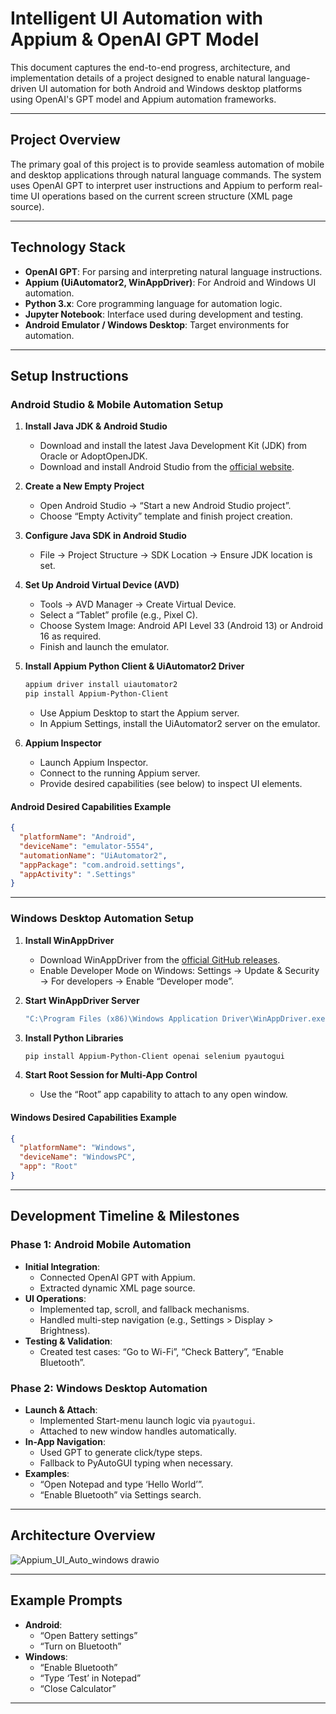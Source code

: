# Intelligent UI Automation with Appium & OpenAI GPT Model

This document captures the end-to-end progress, architecture, and implementation details of a project designed to enable natural language-driven UI automation for both Android and Windows desktop platforms using OpenAI's GPT model and Appium automation frameworks.

---

## Project Overview

The primary goal of this project is to provide seamless automation of mobile and desktop applications through natural language commands. The system uses OpenAI GPT to interpret user instructions and Appium to perform real-time UI operations based on the current screen structure (XML page source).

---

## Technology Stack

- **OpenAI GPT**: For parsing and interpreting natural language instructions.
- **Appium (UiAutomator2, WinAppDriver)**: For Android and Windows UI automation.
- **Python 3.x**: Core programming language for automation logic.
- **Jupyter Notebook**: Interface used during development and testing.
- **Android Emulator / Windows Desktop**: Target environments for automation.

---

## Setup Instructions

### Android Studio & Mobile Automation Setup

1. **Install Java JDK & Android Studio**
   - Download and install the latest Java Development Kit (JDK) from Oracle or AdoptOpenJDK.
   - Download and install Android Studio from the [official website](https://developer.android.com/studio).

2. **Create a New Empty Project**
   - Open Android Studio → “Start a new Android Studio project”.
   - Choose “Empty Activity” template and finish project creation.

3. **Configure Java SDK in Android Studio**
   - File → Project Structure → SDK Location → Ensure JDK location is set.

4. **Set Up Android Virtual Device (AVD)**
   - Tools → AVD Manager → Create Virtual Device.
   - Select a “Tablet” profile (e.g., Pixel C).
   - Choose System Image: Android API Level 33 (Android 13) or Android 16 as required.
   - Finish and launch the emulator.

5. **Install Appium Python Client & UiAutomator2 Driver**
   ```bash
   appium driver install uiautomator2
   pip install Appium-Python-Client
   
   ```
   - Use Appium Desktop to start the Appium server.
   - In Appium Settings, install the UiAutomator2 server on the emulator.

6. **Appium Inspector**
   - Launch Appium Inspector.
   - Connect to the running Appium server.
   - Provide desired capabilities (see below) to inspect UI elements.

#### Android Desired Capabilities Example
```json
{
  "platformName": "Android",
  "deviceName": "emulator-5554",
  "automationName": "UiAutomator2",
  "appPackage": "com.android.settings",
  "appActivity": ".Settings"
}
```

---

### Windows Desktop Automation Setup

1. **Install WinAppDriver**
   - Download WinAppDriver from the [official GitHub releases](https://github.com/microsoft/WinAppDriver/releases).
   - Enable Developer Mode on Windows: Settings → Update & Security → For developers → Enable “Developer mode”.

2. **Start WinAppDriver Server**
   ```bash
   "C:\Program Files (x86)\Windows Application Driver\WinAppDriver.exe"
   ```

3. **Install Python Libraries**
   ```bash
   pip install Appium-Python-Client openai selenium pyautogui
   ```

4. **Start Root Session for Multi-App Control**
   - Use the “Root” app capability to attach to any open window.

#### Windows Desired Capabilities Example
```json
{
  "platformName": "Windows",
  "deviceName": "WindowsPC",
  "app": "Root"
}
```

---

## Development Timeline & Milestones

### Phase 1: Android Mobile Automation

- **Initial Integration**:
  - Connected OpenAI GPT with Appium.
  - Extracted dynamic XML page source.
- **UI Operations**:
  - Implemented tap, scroll, and fallback mechanisms.
  - Handled multi-step navigation (e.g., Settings > Display > Brightness).
- **Testing & Validation**:
  - Created test cases: “Go to Wi-Fi”, “Check Battery”, “Enable Bluetooth”.

### Phase 2: Windows Desktop Automation

- **Launch & Attach**:
  - Implemented Start-menu launch logic via `pyautogui`.
  - Attached to new window handles automatically.
- **In-App Navigation**:
  - Used GPT to generate click/type steps.
  - Fallback to PyAutoGUI typing when necessary.
- **Examples**:
  - “Open Notepad and type ‘Hello World’”.
  - “Enable Bluetooth” via Settings search.

---

## Architecture Overview

![Appium_UI_Auto_windows drawio](https://github.com/user-attachments/assets/be09035b-220b-4943-ad92-f70beb741108)

---

## Example Prompts

- **Android**:
  - “Open Battery settings”
  - “Turn on Bluetooth”
- **Windows**:
  - “Enable Bluetooth”
  - “Type ‘Test’ in Notepad”
  - “Close Calculator”

---
